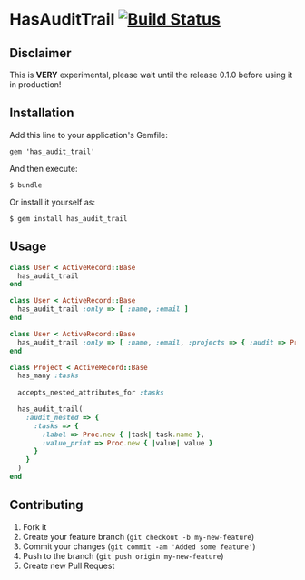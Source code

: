 # HasAuditTrail [![Build Status](https://secure.travis-ci.org/andersonfreitas/has_audit_trail.png)](http://travis-ci.org/andersonfreitas/has_audit_trail)

## Disclaimer

This is **VERY** experimental, please wait until the release 0.1.0 before using it in production!

## Installation

Add this line to your application's Gemfile:

    gem 'has_audit_trail'

And then execute:

    $ bundle

Or install it yourself as:

    $ gem install has_audit_trail

## Usage

```ruby
class User < ActiveRecord::Base
  has_audit_trail
end
```

```ruby
class User < ActiveRecord::Base
  has_audit_trail :only => [ :name, :email ]
end
```

```ruby
class User < ActiveRecord::Base
  has_audit_trail :only => [ :name, :email, :projects => { :audit => Proc.new { |p| p.name } } ]
end
```

```ruby
class Project < ActiveRecord::Base
  has_many :tasks
  
  accepts_nested_attributes_for :tasks

  has_audit_trail(
    :audit_nested => {
      :tasks => {
        :label => Proc.new { |task| task.name },
        :value_print => Proc.new { |value| value }
      }
    }
  )
end
```

## Contributing

1. Fork it
2. Create your feature branch (`git checkout -b my-new-feature`)
3. Commit your changes (`git commit -am 'Added some feature'`)
4. Push to the branch (`git push origin my-new-feature`)
5. Create new Pull Request
